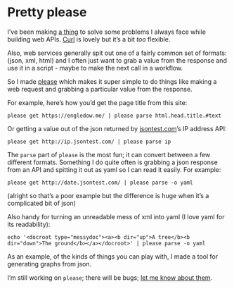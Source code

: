#  Pretty please

I’ve been making [a thing](https://github.com/stilvoid/please/) to solve
some problems I always face while building web APIs.
[Curl](http://curl.haxx.se/) is lovely but it’s a bit *too* flexible.

Also, web services generally spit out one of a fairly common set of
formats: (json, xml, html) and I often just want to grab a value from
the response and use it in a script - maybe to make the next call in a
workflow.

So I made [please](https://github.com/stilvoid/please/) which makes it
super simple to do things like making a web request and grabbing a
particular value from the response.

For example, here’s how you’d get the page title from this site:

    please get https://engledow.me/ | please parse html.head.title.#text

Or getting a value out of the json returned by
[jsontest.com](http://jsontest.com/)’s IP address API:

    please get http://ip.jsontest.com/ | please parse ip

The `parse` part of `please` is the most fun; it can convert between a
few different formats. Something I do quite often is grabbing a json
response from an API and spitting it out as yaml so I can read it
easily. For example:

    please get http://date.jsontest.com/ | please parse -o yaml

(alright so that’s a poor example but the difference is huge when it’s a
complicated bit of json)

Also handy for turning an unreadable mess of xml into yaml (I love yaml
for its readability):

    echo '<docroot type="messydoc"><a><b dir="up">A tree</b><b dir="down">The ground</b></a></docroot>' | please parse -o yaml

As an example, of the kinds of things you can play with, I made a tool
for generating graphs from json.

I’m still working on `please`; there will be bugs; [let me know about
them](https://github.com/stilvoid/please/issues).
